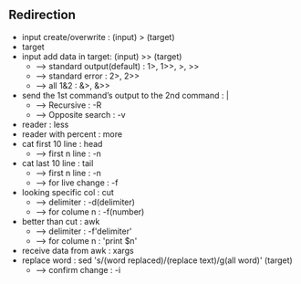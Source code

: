 ## Redirection
- input create/overwrite  : (input) > (target) 
- target        
- input add data in target: (input) >> (target) 
  - --> standard output(default)     : 1>, 1>>, >, >>  
  - --> standard error      : 2>, 2>>          
  - --> all 1&2             : &>, &>>          
- send the 1st command’s output to the 2nd command : |       
  - --> Recursive           : -R 
  - --> Opposite search     : -v       
- reader                  : less
- reader with percent     : more
- cat first 10 line       : head 
  - --> first n line        : -n
- cat last 10 line        : tail 
  - --> first n line        : -n
  - --> for live change     : -f
- looking specific col    : cut
  - --> delimiter           : -d(delimiter)
  - --> for colume n        : -f(number)
- better than cut         : awk
  - --> delimiter           : -f'delimiter'
  - --> for colume n        : 'print $n'
- receive data from awk   : xargs
- replace word            : sed 's/(word replaced)/(replace text)/g(all word)' (target)
  - --> confirm change      : -i
